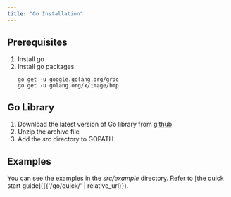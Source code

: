 ```yaml
---
title: "Go Installation"
---
```


## Prerequisites

1. Install go
2. Install go packages
   ```
   go get -u google.golang.org/grpc
   go get -u golang.org/x/image/bmp
   ```

## Go Library

1. Download the latest version of Go library from [github](https://github.com/biostar-dev/g-sdk/releases/tag/V0.9.5)
2. Unzip the archive file
3. Add the _src_ directory to GOPATH

## Examples

You can see the examples in the _src/example_ directory. Refer to [the quick start guide]({{'/go/quick/' | relative_url}}).